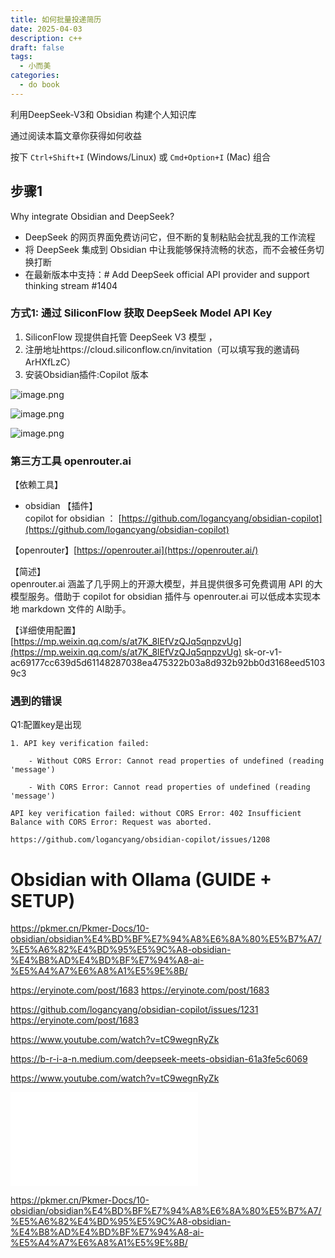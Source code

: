 ```yaml
---
title: 如何批量投递简历
date: 2025-04-03
description: c++
draft: false
tags:
  - 小而美
categories:
  - do book
---
```



利用DeepSeek-V3和 Obsidian  构建个人知识库

通过阅读本篇文章你获得如何收益



按下 `Ctrl+Shift+I` (Windows/Linux) 或 `Cmd+Option+I` (Mac) 组合


## 步骤1


Why integrate Obsidian and DeepSeek?
- DeepSeek 的网页界面免费访问它，但不断的复制粘贴会扰乱我的工作流程
- 将 DeepSeek 集成到 Obsidian 中让我能够保持流畅的状态，而不会被任务切换打断
-  在最新版本中支持：# Add DeepSeek official API provider and support thinking stream #1404


### 方式1: 通过 SiliconFlow 获取 DeepSeek Model API Key
1. SiliconFlow 现提供自托管 DeepSeek V3 模型 ，
2. 注册地址https://cloud.siliconflow.cn/invitation（可以填写我的邀请码 ArHXfLzC）
3. 安装Obsidian插件:Copilot 版本


![image.png](https://money-1256465252.cos.ap-beijing.myqcloud.com/mac/20250414165123.png)

![image.png](https://money-1256465252.cos.ap-beijing.myqcloud.com/mac/20250414165147.png)

![image.png](https://money-1256465252.cos.ap-beijing.myqcloud.com/mac/20250414165158.png)


### 第三方工具 openrouter.ai 

【依赖工具】
- obsidian
【插件】  
copilot for obsidian ： [https://github.com/logancyang/obsidian-copilot](https://github.com/logancyang/obsidian-copilot)

【openrouter】[https://openrouter.ai](https://openrouter.ai/)

【简述】  
openrouter.ai 涵盖了几乎网上的开源大模型，并且提供很多可免费调用 API 的大模型服务。借助于 copilot for obsidian 插件与 openrouter.ai 可以低成本实现本地 markdown 文件的 AI助手。

【详细使用配置】  
[https://mp.weixin.qq.com/s/at7K_8lEfVzQJq5qnpzvUg](https://mp.weixin.qq.com/s/at7K_8lEfVzQJq5qnpzvUg)
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



### 遇到的错误

Q1:配置key是出现
```
1. API key verification failed:
    
    - Without CORS Error: Cannot read properties of undefined (reading 'message')
        
    - With CORS Error: Cannot read properties of undefined (reading 'message')

API key verification failed: without CORS Error: 402 Insufficient Balance with CORS Error: Request was aborted.

https://github.com/logancyang/obsidian-copilot/issues/1208
```
# Obsidian with Ollama (GUIDE + SETUP)

[](https://www.youtube.com/@tonyhhq)

https://pkmer.cn/Pkmer-Docs/10-obsidian/obsidian%E4%BD%BF%E7%94%A8%E6%8A%80%E5%B7%A7/%E5%A6%82%E4%BD%95%E5%9C%A8-obsidian-%E4%B8%AD%E4%BD%BF%E7%94%A8-ai-%E5%A4%A7%E6%A8%A1%E5%9E%8B/


https://eryinote.com/post/1683
https://eryinote.com/post/1683

https://github.com/logancyang/obsidian-copilot/issues/1231
https://eryinote.com/post/1683

https://www.youtube.com/watch?v=tC9wegnRyZk


https://b-r-i-a-n.medium.com/deepseek-meets-obsidian-61a3fe5c6069

https://www.youtube.com/watch?v=tC9wegnRyZk




<iframe src="//player.bilibili.com/player.html?isOutside=true&aid=947706170&bvid=BV1TW4y1372y&cid=1001200489&p=1" scrolling="no" border="0" frameborder="no" framespacing="0" allowfullscreen="true"></iframe>

https://pkmer.cn/Pkmer-Docs/10-obsidian/obsidian%E4%BD%BF%E7%94%A8%E6%8A%80%E5%B7%A7/%E5%A6%82%E4%BD%95%E5%9C%A8-obsidian-%E4%B8%AD%E4%BD%BF%E7%94%A8-ai-%E5%A4%A7%E6%A8%A1%E5%9E%8B/






